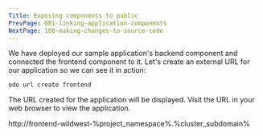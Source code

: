 ```yaml
---
Title: Exposing components to public
PrevPage: 081-linking-application-components
NextPage: 100-making-changes-to-source-code
---
```


We have deployed our sample application's backend component and connected the frontend component to it. Let's create an external URL for our application so we can see it in action:

```execute-1
odo url create frontend
```

The URL created for the application will be displayed. Visit the URL in your web browser to view the application.

http://frontend-wildwest-%project_namespace%.%cluster_subdomain%

